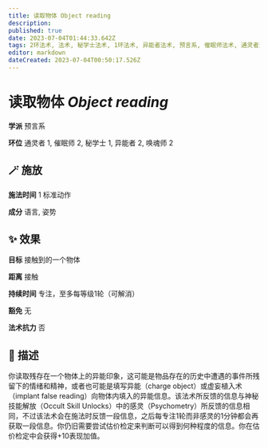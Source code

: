 ```yaml
---
title: 读取物体 Object reading
description: 
published: true
date: 2023-07-04T01:44:33.642Z
tags: 2环法术, 法术, 秘学士法术, 1环法术, 异能者法术, 预言系, 催眠师法术, 通灵者法术, 唤魂师法术
editor: markdown
dateCreated: 2023-07-04T00:50:17.526Z
---
```


# **读取物体** *Object reading*

**学派** 预言系 

**环位** 通灵者 1, 催眠师 2, 秘学士 1, 异能者 2, 唤魂师 2

## 🪄 施放

**施法时间** 1 标准动作

**成分** 语言, 姿势

## ✨ 效果 

**目标** 接触到的一个物体 

**距离** 接触  

**持续时间** 专注，至多每等级1轮（可解消） 

**豁免** 无

**法术抗力** 否

## 📖 描述

你读取残存在一个物体上的异能印象，这可能是物品存在的历史中遭遇的事件所残留下的情绪和精神，或者也可能是填写异能（charge object）或虚妄植入术（implant false reading）向物体内填入的异能信息。该法术所反馈的信息与神秘技能解放（Occult Skill Unlocks）中的感灵（Psychometry）所反馈的信息相同，不过该法术会在施法时反馈一段信息，之后每专注1轮而非感灵的1分钟都会再获取一段信息。你仍旧需要尝试估价检定来判断可以得到何种程度的信息。你在估价检定中会获得+10表现加值。
    